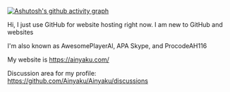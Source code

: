 [![Ashutosh's github activity graph](https://activity-graph.herokuapp.com/graph?username=Ainyaku&bg_color=0d1117&color=ffffff&line=0e4429&point=39d353&area=true&hide_border=true)](https://github.com/ashutosh00710/github-readme-activity-graph)

Hi, I just use GitHub for website hosting right now. I am new to GitHub and websites

I'm also known as AwesomePlayerAl, APA Skype, and ProcodeAH116

My website is https://ainyaku.com/

Discussion area for my profile: https://github.com/Ainyaku/Ainyaku/discussions
